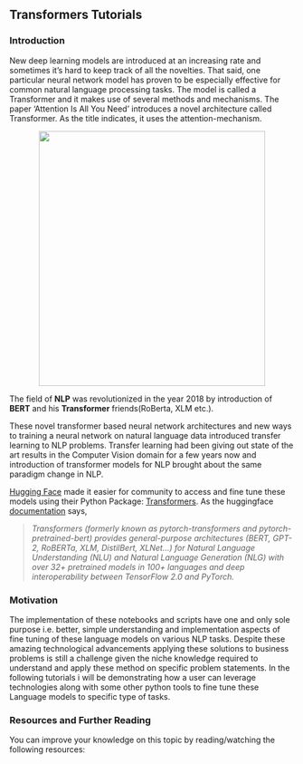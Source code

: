 ## Transformers Tutorials

### Introduction
New deep learning models are introduced at an increasing rate and sometimes it’s hard to keep track of all the novelties. That said, one particular neural network model has proven to be especially effective for common natural language processing tasks. The model is called a Transformer and it makes use of several methods and mechanisms. The paper ‘Attention Is All You Need’ introduces a novel architecture called Transformer. As the title indicates, it uses the attention-mechanism.

<p align='center'><img src='https://miro.medium.com/max/700/1*BHzGVskWGS_3jEcYYi6miQ.png' height=450 width=400></p>

The field of **NLP** was revolutionized in the year 2018 by introduction of **BERT** and his **Transformer** friends(RoBerta, XLM etc.).

These novel transformer based neural network architectures and new ways to training a neural network on natural language data introduced transfer learning to NLP problems. Transfer learning had been giving out state of the art results in the Computer Vision domain for a few years now and introduction of transformer models for NLP brought about the same paradigm change in NLP.

[Hugging Face](https://github.com/huggingface) made it easier for community to access and fine tune these models using their Python Package: [Transformers](https://github.com/huggingface/transformers). 
As the huggingface [documentation](https://huggingface.co/transformers/) says,
> *Transformers (formerly known as pytorch-transformers and pytorch-pretrained-bert) provides general-purpose architectures (BERT, GPT-2, RoBERTa, XLM, DistilBert, XLNet…) for Natural Language Understanding (NLU) and Natural Language Generation (NLG) with over 32+ pretrained models in 100+ languages and deep interoperability between TensorFlow 2.0 and PyTorch.*

### Motivation
The implementation of these notebooks and scripts have one and only sole purpose i.e. better, simple understanding and implementation aspects of fine tuning of these language models on various NLP tasks. Despite these amazing technological advancements applying these solutions to business problems is still a challenge given the niche knowledge required to understand and apply these method on specific problem statements. In the following tutorials i will be demonstrating how a user can leverage technologies along with some other python tools to fine tune these Language models to specific type of tasks. 

### Resources and Further Reading
You can improve your knowledge on this topic by reading/watching the following resources:
